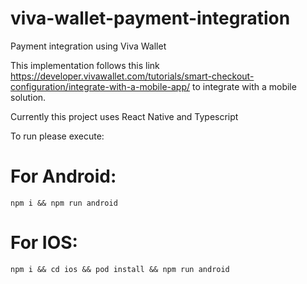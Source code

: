 # viva-wallet-payment-integration
Payment integration using Viva Wallet

This implementation follows this link https://developer.vivawallet.com/tutorials/smart-checkout-configuration/integrate-with-a-mobile-app/ to integrate with a
mobile solution.

Currently this project uses React Native and Typescript

To run please execute:
 # For Android:
    npm i && npm run android
# For IOS:
    npm i && cd ios && pod install && npm run android
